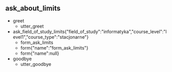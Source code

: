 ## ask_about_limits
* greet
    - utter_greet
* ask_field_of_study_limits{"field_of_study":"informatyka","course_level":"level1","course_type":"stacjonarne"}
    - form_ask_limits
    - form{"name":"form_ask_limits"}
    - form{"name":null}
*  goodbye
    - utter_goodbye
